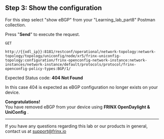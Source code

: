 ## Step 3: Show the configuration

For this step select "show eBGP" from your "Learning_lab_part8" Postman collection.

Press "**Send**" to execute the request.

```
GET

http://{{odl_ip}}:8181/restconf/operational/network-topology:network-topology/topology/uniconfig/node/xr5/frinx-uniconfig-topology:configuration/frinx-openconfig-network-instance:network-instances/network-instance/default/protocols/protocol/frinx-openconfig-policy-types:BGP/1/
```

Expected Status code: **404 Not Found**

In this case 404 is expected as eBGP configuration no longer exists on your device.

**Congratulations!** <br>
You have removed eBGP from your device using **FRINX OpenDaylight & UniConfig** .

---
If you have any questions regarding this lab or our products in general, contact us at [support@frinx.io](mailto:support@frinx.io)